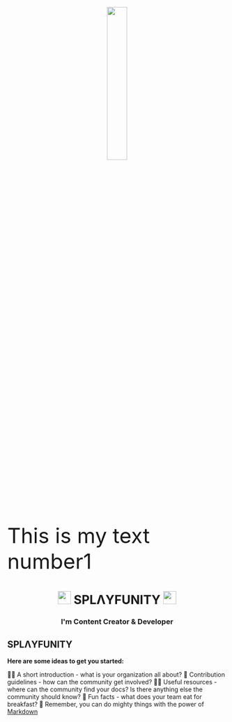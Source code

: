 <p align="center">
<a href="#"><img width="30%" height="auto" src="https://cdn.discordapp.com/attachments/985551183479463998/1001856009670758470/coding2.gif" height="175px"/></a>
</p>

 <font size="10"> This is my text number1</font> 

<h1 align="center"> <img src="https://emojipedia-us.s3.amazonaws.com/source/skype/289/cyclone_1f300.png" width="30px" height="30px"> SPLΛYFUNITY <img src="https://emojipedia-us.s3.amazonaws.com/source/skype/289/cyclone_1f300.png" width="30px" height="30px"> </h1>
<h3 align="center">I'm Content Creator & Developer</h3>

## SPLΛYFUNITY

**Here are some ideas to get you started:**

🙋‍♀️ A short introduction - what is your organization all about?
🌈 Contribution guidelines - how can the community get involved?
👩‍💻 Useful resources - where can the community find your docs? Is there anything else the community should know?
🍿 Fun facts - what does your team eat for breakfast?
🧙 Remember, you can do mighty things with the power of [Markdown](https://docs.github.com/github/writing-on-github/getting-started-with-writing-and-formatting-on-github/basic-writing-and-formatting-syntax)
